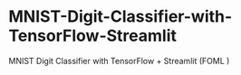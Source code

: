# MNIST-Digit-Classifier-with-TensorFlow-Streamlit
MNIST Digit Classifier with TensorFlow + Streamlit (FOML )
